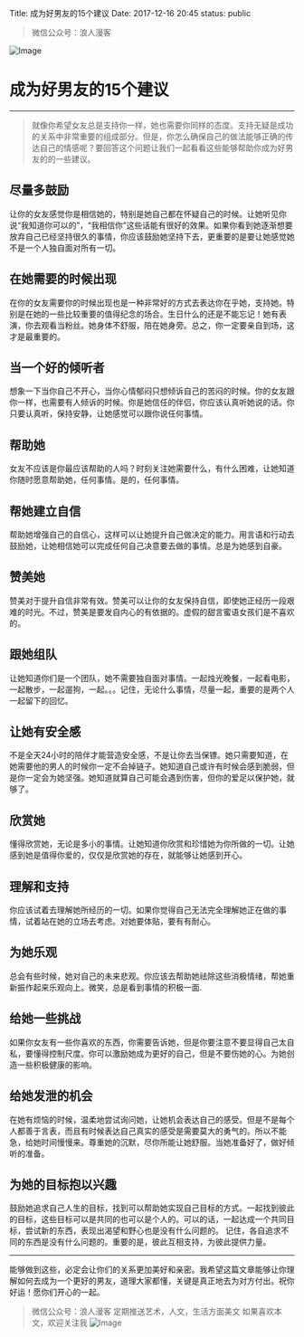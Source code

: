 Title: 成为好男友的15个建议
Date: 2017-12-16 20:45
status: public

> 微信公众号：浪人漫客

![Image](/_image/2017-12-16/20-48-21.jpg)


# 成为好男友的15个建议 
---

>就像你希望女友总是支持你一样，她也需要你同样的态度。支持无疑是成功的关系中非常重要的组成部分。但是，你怎么确保自己的做法能够正确的传达自己的情感呢？要回答这个问题让我们一起看看这些能够帮助你成为好男友的的一些建议。

## 尽量多鼓励
让你的女友感觉你是相信她的，特别是她自己都在怀疑自己的时候。让她听见你说“我知道你可以的”，“我相信你”这些话能有很好的效果。如果你看到她逐渐想要放弃自己已经坚持很久的事情，你应该鼓励她坚持下去，更重要的是要让她感觉她不是一个人独自面对所有一切。

## 在她需要的时候出现
在你的女友需要你的时候出现也是一种非常好的方式去表达你在乎她，支持她。特别是在她的一些比较重要的值得纪念的场合。生日什么的还是不能忘记！她有表演，你去观看当粉丝。她身体不舒服，陪在她身旁。总之，你一定要亲自到场，这才是最重要的。

## 当一个好的倾听者
想象一下当你自己不开心，当你心情郁闷只想倾诉自己的苦闷的时候。你的女友跟你一样，也需要有人倾诉的时候。你是她信任的伴侣，你应该认真听她说的话。你只要认真听，保持安静，让她感觉可以跟你说任何事情。

## 帮助她
女友不应该是你最应该帮助的人吗？时刻关注她需要什么，有什么困难，让她知道你随时愿意帮助她，任何事情。是的，任何事情。

## 帮她建立自信
帮助她增强自己的自信心，这样可以让她提升自己做决定的能力。用言语和行动去鼓励她，让她相信她可以完成任何自己决意要去做的事情。总是为她感到自豪。

## 赞美她
赞美对于提升自信非常有效。赞美可以让你的女友保持自信，即使她正经历一段艰难的时光。不过，赞美是要发自内心的有依据的。虚假的甜言蜜语女孩们是不喜欢的。

## 跟她组队
让她知道你们是一个团队，她不需要独自面对事情。一起烛光晚餐，一起看电影，一起散步，一起遛狗，一起。。。记住，无论什么事情，尽量一起，重要的是两个人一起留下的回忆。

## 让她有安全感
不是全天24小时的陪伴才能营造安全感，不是让你去当保镖。她只需要知道，在她需要他的男人的时候你一定不会掉链子。她知道自己或许有时候会感到脆弱，但是你一定会为她坚强。她知道就算自己可能会遇到伤害，但你的爱足以保护她，就够了。

## 欣赏她
懂得欣赏她，无论是多小的事情。让她知道你欣赏和珍惜她为你所做的一切。让她感到她是值得你爱的，仅仅是欣赏她的存在，就能够让她感到开心。

## 理解和支持
你应该试着去理解她所经历的一切。如果你觉得自己无法完全理解她正在做的事情，试着站在她的立场去考虑。对她要体贴，要有有耐心。

## 为她乐观
总会有些时候，她对自己的未来悲观。你应该去帮助她祛除这些消极情绪，帮她重新振作起来乐观向上。微笑，总是看到事情的积极一面.

## 给她一些挑战
如果你女友有一些你喜欢的东西，你需要告诉她，但是你要注意不要显得自己太自私，要懂得控制尺度。你可以激励她成为更好的自己，但是不要伤她的心。为她创造一些积极健康的影响。

## 给她发泄的机会
在她有烦恼的时候，温柔地尝试询问她，让她机会表达自己的感受。但是不是每个人都善于言表，而且有时候表达自己真实的感受是需要莫大的勇气的。所以不能急，给她时间慢慢来。尊重她的沉默，尽你所能让她舒服。当她准备好了，做好倾听的准备。

## 为她的目标抱以兴趣
鼓励她追求自己人生的目标，找到可以帮助她实现自己目标的方式。一起找到彼此的目标，这些目标可以是共同的也可以是个人的。可以的话，一起达成一个共同目标，尝试新的东西，表现出渴望和野心也是没有什么问题的。
记住，各自追求不同的东西是没有什么问题的。重要的是，彼此互相支持，为彼此提供力量。

---
能够做到这些，必定会让你们的关系更加美好和亲密。我希望这篇文章能够让你理解如何去成为一个更好的男友，道理大家都懂，关键是真正地去为对方付出。祝你好运！愿你们开心的一起。

> 微信公众号：浪人漫客 定期推送艺术，人文，生活方面美文
> 如果喜欢本文，欢迎关注我
![Image](/_image/2017-12-16/20-45-53.jpg)